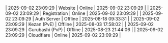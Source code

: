 | 2025-09-02 23:09:29 | Website | Online | 2025-09-02 23:09:29 |
| 2025-09-02 23:09:29 | Registration | Online | 2025-09-02 23:09:29 |
| 2025-09-02 23:09:29 | Auth Server | Offline | 2025-08-18 09:33:31 |
| 2025-09-02 23:09:29 | Kezan (PvE) | Offline | 2025-08-03 17:58:02 |
| 2025-09-02 23:09:29 | Gurubashi (PvP) | Offline | 2025-08-23 21:44:06 |
| 2025-09-02 23:09:29 | Cloudflare | Online | 2025-09-02 23:09:29 |
